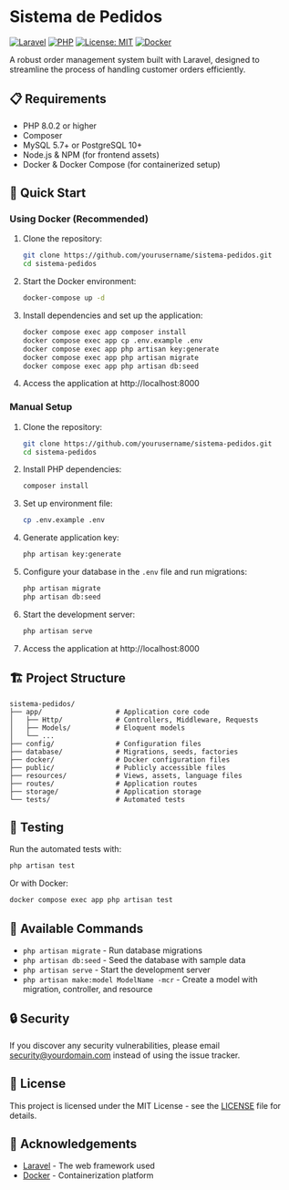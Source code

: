 # Sistema de Pedidos

[![Laravel](https://img.shields.io/badge/Laravel-9.x-FF2D20?style=for-the-badge&logo=laravel&logoColor=white)](https://laravel.com)
[![PHP](https://img.shields.io/badge/PHP-8.0.2+-777BB4?style=for-the-badge&logo=php&logoColor=white)](https://php.net)
[![License: MIT](https://img.shields.io/badge/License-MIT-yellow.svg?style=for-the-badge)](https://opensource.org/licenses/MIT)
[![Docker](https://img.shields.io/badge/Docker-Ready-2496ED?style=for-the-badge&logo=docker&logoColor=white)](https://www.docker.com/)

A robust order management system built with Laravel, designed to streamline the process of handling customer orders efficiently.

## 📋 Requirements

- PHP 8.0.2 or higher
- Composer
- MySQL 5.7+ or PostgreSQL 10+
- Node.js & NPM (for frontend assets)
- Docker & Docker Compose (for containerized setup)

## 🚀 Quick Start

### Using Docker (Recommended)

1. Clone the repository:
   ```bash
   git clone https://github.com/yourusername/sistema-pedidos.git
   cd sistema-pedidos
   ```

2. Start the Docker environment:
   ```bash
   docker-compose up -d
   ```

3. Install dependencies and set up the application:
   ```bash
   docker compose exec app composer install
   docker compose exec app cp .env.example .env
   docker compose exec app php artisan key:generate
   docker compose exec app php artisan migrate
   docker compose exec app php artisan db:seed
   ```

4. Access the application at http://localhost:8000

### Manual Setup

1. Clone the repository:
   ```bash
   git clone https://github.com/yourusername/sistema-pedidos.git
   cd sistema-pedidos
   ```

2. Install PHP dependencies:
   ```bash
   composer install
   ```

3. Set up environment file:
   ```bash
   cp .env.example .env
   ```

4. Generate application key:
   ```bash
   php artisan key:generate
   ```

5. Configure your database in the `.env` file and run migrations:
   ```bash
   php artisan migrate
   php artisan db:seed
   ```

6. Start the development server:
   ```bash
   php artisan serve
   ```

7. Access the application at http://localhost:8000

## 🏗️ Project Structure

```
sistema-pedidos/
├── app/                  # Application core code
│   ├── Http/             # Controllers, Middleware, Requests
│   ├── Models/           # Eloquent models
│   └── ...
├── config/               # Configuration files
├── database/             # Migrations, seeds, factories
├── docker/               # Docker configuration files
├── public/               # Publicly accessible files
├── resources/            # Views, assets, language files
├── routes/               # Application routes
├── storage/              # Application storage
└── tests/                # Automated tests
```

## 🧪 Testing

Run the automated tests with:

```bash
php artisan test
```

Or with Docker:

```bash
docker compose exec app php artisan test
```

## 🔧 Available Commands

- `php artisan migrate` - Run database migrations
- `php artisan db:seed` - Seed the database with sample data
- `php artisan serve` - Start the development server
- `php artisan make:model ModelName -mcr` - Create a model with migration, controller, and resource

## 🔒 Security

If you discover any security vulnerabilities, please email security@yourdomain.com instead of using the issue tracker.

## 📄 License

This project is licensed under the MIT License - see the [LICENSE](LICENSE) file for details.

## 🙏 Acknowledgements

- [Laravel](https://laravel.com) - The web framework used
- [Docker](https://www.docker.com/) - Containerization platform
